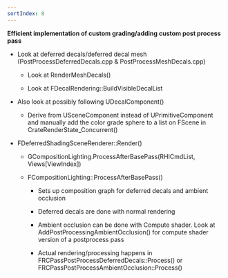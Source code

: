 ```yaml
---
sortIndex: 8
---
```


**Efficient implementation of custom grading/adding custom post process pass**

- Look at deferred decals/deferred decal mesh (PostProcessDeferredDecals.cpp & PostProcessMeshDecals.cpp)

  - Look at RenderMeshDecals()

  - Look at FDecalRendering::BuildVisibleDecalList


- Also look at possibly following UDecalComponent()

  - Derive from USceneComponent instead of UPrimitiveComponent and manually add the color grade sphere to a list on FScene in CrateRenderState_Concurrent()


- FDeferredShadingSceneRenderer::Render()

  - GCompositionLighting.ProcessAfterBasePass(RHICmdList, Views\[ViewIndex])

  - FCompositionLighting::ProcessAfterBasePass()

    - Sets up composition graph for deferred decals and ambient occlusion

    - Deferred decals are done with normal rendering

    - Ambient occlusion can be done with Compute shader. Look at AddPostProcessingAmbientOcclusion() for compute shader version of a postprocess pass

    - Actual rendering/processing happens in FRCPassPostProcessDeferredDecals::Process() or FRCPassPostProcessAmbientOcclusion::Process()
